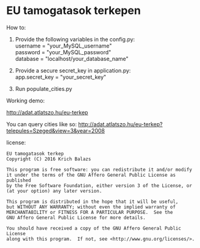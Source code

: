 # EU tamogatasok terkepen

How to:

1. Provide the following variables in the config.py:<br/>
    username = "your_MySQL_username"<br/>
    password = "your_MySQL_password"<br/>
    database = "localhost/your_database_name"

2. Provide a secure secret_key in application.py:<br/>
    app.secret_key = "your_secret_key"

3. Run populate_cities.py

Working demo:

http://adat.atlatszo.hu/eu-terkep

You can query cities like so:
http://adat.atlatszo.hu/eu-terkep?telepules=Szeged&view=3&year=2008


license:

    EU tamogatasok terkep
    Copyright (C) 2016 Krich Balazs

    This program is free software: you can redistribute it and/or modify
    it under the terms of the GNU Affero General Public License as published
    by the Free Software Foundation, either version 3 of the License, or
    (at your option) any later version.

    This program is distributed in the hope that it will be useful,
    but WITHOUT ANY WARRANTY; without even the implied warranty of
    MERCHANTABILITY or FITNESS FOR A PARTICULAR PURPOSE.  See the
    GNU Affero General Public License for more details.

    You should have received a copy of the GNU Affero General Public License
    along with this program.  If not, see <http://www.gnu.org/licenses/>.

